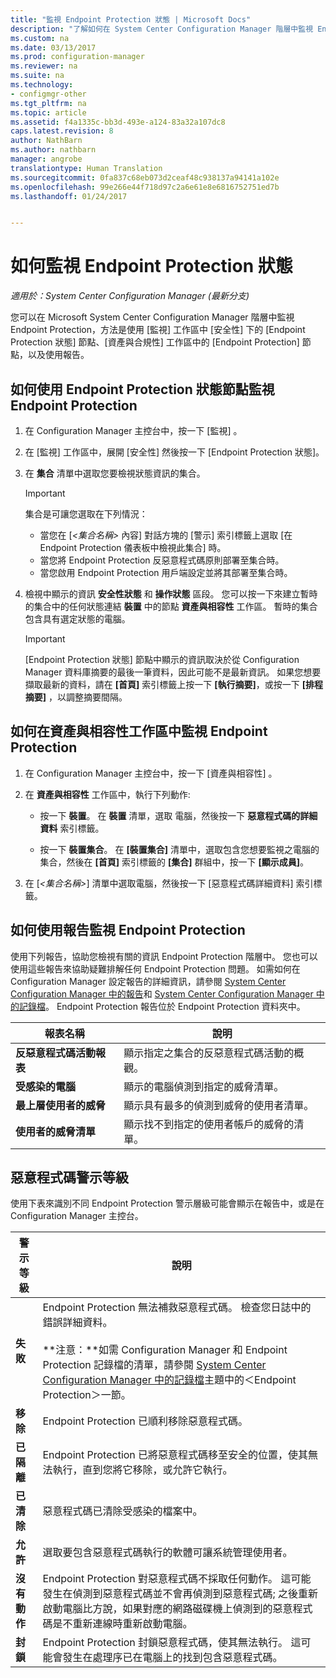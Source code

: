 ```yaml
---
title: "監視 Endpoint Protection 狀態 | Microsoft Docs"
description: "了解如何在 System Center Configuration Manager 階層中監視 Endpoint Protection。"
ms.custom: na
ms.date: 03/13/2017
ms.prod: configuration-manager
ms.reviewer: na
ms.suite: na
ms.technology:
- configmgr-other
ms.tgt_pltfrm: na
ms.topic: article
ms.assetid: f4a1335c-bb3d-493e-a124-83a32a107dc8
caps.latest.revision: 8
author: NathBarn
ms.author: nathbarn
manager: angrobe
translationtype: Human Translation
ms.sourcegitcommit: 0fa837c68eb073d2ceaf48c938137a94141a102e
ms.openlocfilehash: 99e266e44f718d97c2a6e61e8e6816752751ed7b
ms.lasthandoff: 01/24/2017


---
```

# <a name="how-to-monitor-endpoint-protection-status"></a>如何監視 Endpoint Protection 狀態

*適用於：System Center Configuration Manager (最新分支)*

您可以在 Microsoft System Center Configuration Manager 階層中監視 Endpoint Protection，方法是使用 [監視] 工作區中 [安全性] 下的 [Endpoint Protection 狀態] 節點、[資產與合規性] 工作區中的 [Endpoint Protection] 節點，以及使用報告。  

##  <a name="BKMK_1"></a> 如何使用 Endpoint Protection 狀態節點監視 Endpoint Protection  

1.  在 Configuration Manager 主控台中，按一下 [監視] 。  

2.  在 [監視] 工作區中，展開 [安全性] 然後按一下 [Endpoint Protection 狀態]。  

3.  在 **集合** 清單中選取您要檢視狀態資訊的集合。  

    > [!IMPORTANT]  
    >  集合是可讓您選取在下列情況：  
    >   
    >  -   當您在 [*<集合名稱\>* 內容] 對話方塊的 [警示] 索引標籤上選取 [在 Endpoint Protection 儀表板中檢視此集合] 時。  
    > -   當您將 Endpoint Protection 反惡意程式碼原則部署至集合時。  
    > -   當您啟用 Endpoint Protection 用戶端設定並將其部署至集合時。  

4.  檢視中顯示的資訊 **安全性狀態** 和 **操作狀態** 區段。 您可以按一下來建立暫時的集合中的任何狀態連結 **裝置** 中的節點 **資產與相容性** 工作區。 暫時的集合包含具有選定狀態的電腦。  

    > [!IMPORTANT]  
    >  [Endpoint Protection 狀態] 節點中顯示的資訊取決於從 Configuration Manager 資料庫摘要的最後一筆資料，因此可能不是最新資訊。 如果您想要擷取最新的資料，請在 **[首頁]** 索引標籤上按一下 **[執行摘要]**，或按一下 **[排程摘要]** ，以調整摘要間隔。  

##  <a name="BKMK_2"></a> 如何在資產與相容性工作區中監視 Endpoint Protection  

1.  在 Configuration Manager 主控台中，按一下 [資產與相容性] 。  

2.  在 **資產與相容性** 工作區中，執行下列動作:  

    -   按一下 **裝置**。 在 **裝置** 清單，選取 電腦，然後按一下 **惡意程式碼的詳細資料**  索引標籤。  

    -   按一下 **裝置集合**。 在 **[裝置集合]** 清單中，選取包含您想要監視之電腦的集合，然後在 **[首頁]** 索引標籤的 **[集合]** 群組中，按一下 **[顯示成員]**。  

3.  在 [*<集合名稱\>*] 清單中選取電腦，然後按一下 [惡意程式碼詳細資料] 索引標籤。  

##  <a name="BKMK_3"></a> 如何使用報告監視 Endpoint Protection  
 使用下列報告，協助您檢視有關的資訊 Endpoint Protection 階層中。 您也可以使用這些報告來協助疑難排解任何 Endpoint Protection 問題。 如需如何在 Configuration Manager 設定報告的詳細資訊，請參閱 [System Center Configuration Manager 中的報告](../../core/servers/manage/reporting.md)和 [System Center Configuration Manager 中的記錄檔](../../core/plan-design/hierarchy/log-files.md)。 Endpoint Protection 報告位於 Endpoint Protection 資料夾中。  

|報表名稱|說明|  
|-----------------|-----------------|  
|**反惡意程式碼活動報表**|顯示指定之集合的反惡意程式碼活動的概觀。|  
|**受感染的電腦**|顯示的電腦偵測到指定的威脅清單。|  
|**最上層使用者的威脅**|顯示具有最多的偵測到威脅的使用者清單。|  
|**使用者的威脅清單**|顯示找不到指定的使用者帳戶的威脅的清單。|  

## <a name="malware-alert-levels"></a>惡意程式碼警示等級  
 使用下表來識別不同 Endpoint Protection 警示層級可能會顯示在報告中，或是在 Configuration Manager 主控台。  

|警示等級|說明|  
|-----------------|-----------------|  
|**失敗**|Endpoint Protection 無法補救惡意程式碼。 檢查您日誌中的錯誤詳細資料。<br /><br /> **注意：**如需 Configuration Manager 和 Endpoint Protection 記錄檔的清單，請參閱 [System Center Configuration Manager 中的記錄檔](../../core/plan-design/hierarchy/log-files.md)主題中的＜Endpoint Protection＞一節。|  
|**移除**|Endpoint Protection 已順利移除惡意程式碼。|  
|**已隔離**|Endpoint Protection 已將惡意程式碼移至安全的位置，使其無法執行，直到您將它移除，或允許它執行。|  
|**已清除**|惡意程式碼已清除受感染的檔案中。|  
|**允許**|選取要包含惡意程式碼執行的軟體可讓系統管理使用者。|  
|**沒有動作**|Endpoint Protection 對惡意程式碼不採取任何動作。 這可能發生在偵測到惡意程式碼並不會再偵測到惡意程式碼; 之後重新啟動電腦比方說，如果對應的網路磁碟機上偵測到的惡意程式碼是不重新連線時重新啟動電腦。|  
|**封鎖**|Endpoint Protection 封鎖惡意程式碼，使其無法執行。 這可能會發生在處理序已在電腦上的找到包含惡意程式碼。|

